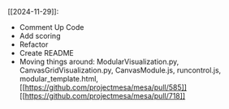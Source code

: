 [[2024-11-29]]:
- Comment Up Code
- Add scoring
- Refactor
- Create README
- Moving things around: ModularVisualization.py, CanvasGridVisualization.py, CanvasModule.js, runcontrol.js, modular_template.html, [[https://github.com/projectmesa/mesa/pull/585]] [[https://github.com/projectmesa/mesa/pull/718]]